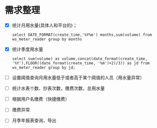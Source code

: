 # 需求整理

- [x] 统计月用水量(具体人和平台的)；

  `select DATE_FORMAT(create_time,'%Y%m') months,sum(volume) from ws_meter_reader group by months`

- [x] 统计季度用水量

  `select sum(volume) as volume,concat(date_format(create_time, '%Y'),FLOOR((date_format(create_time, '%m')+2)/3)) as jd from ws_meter_reader group by jd;`

- [ ] 设置阈值查询月用水量低于或者高于某个阈值的人员（用水量异常）
- [ ] 统计水表个数、抄表次数，缴费次数，总用水量
- [ ] 根据用户名缴费（快捷缴费）
- [ ] 缴费异常
- [ ] 月季年报表查询，导出

